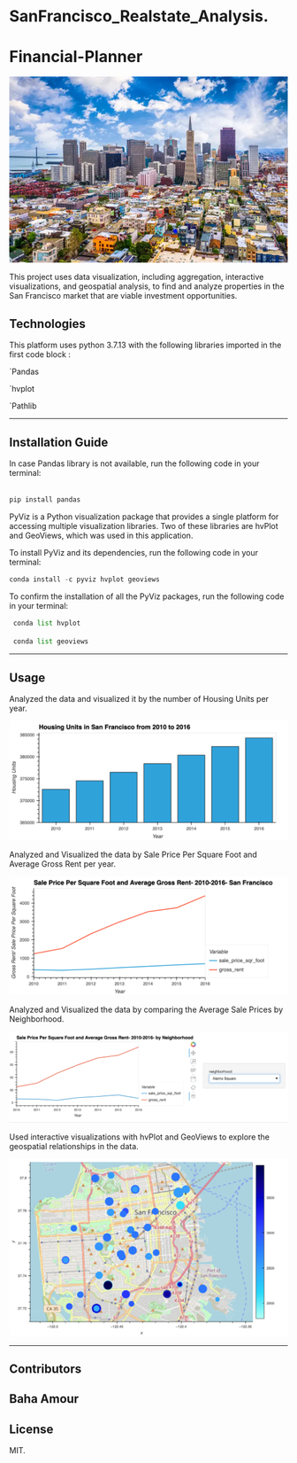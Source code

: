# SanFrancisco_Realstate_Analysis.
# Financial-Planner
![An image for the header of the Repository](/Images/Snf_realstate.png)

This project uses data visualization, including aggregation, interactive visualizations, and geospatial analysis, to find  and analyze properties in the San Francisco market that are viable investment opportunities.

## Technologies
This platform uses python 3.7.13 with the following libraries imported in the first code block :


`Pandas

`hvplot

`Pathlib

---
## Installation Guide 

In case Pandas library is not available, run the following code in your terminal:

```python

pip install pandas
```



PyViz is a Python visualization package that provides a single platform for accessing multiple visualization libraries. Two of these libraries are hvPlot and GeoViews, which was used in this application.

To install PyViz and its dependencies, run the following code in your terminal:

```python
conda install -c pyviz hvplot geoviews
```

To confirm the  installation of all the PyViz packages, run the following code in your terminal:

```python
 conda list hvplot
 
 conda list geoviews
 ```

---

## Usage

Analyzed the data and visualized it by the number of Housing Units per year.

![Sample Report](/Images/bokeh_plot.png) 

Analyzed and Visualized the data by Sale Price Per Square Foot and Average Gross Rent per year.

![Sample Report](/Images/bokeh_plot-2.png) 

Analyzed and Visualized the data by comparing the Average Sale Prices by Neighborhood.

![Sample Report](/Images/Neighborhood.png)

Used  interactive visualizations with hvPlot and GeoViews to explore the geospatial relationships in the data.

![Sample Report](/Images/bokeh_plot-4.png)



---
## Contributors

Baha Amour
---

## License

MIT.